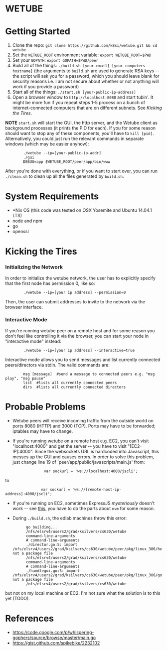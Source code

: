 WETUBE
======

# Getting Started

1. Clone the repo: `git clone https://github.com/k8si/wetube.git && cd wetube`
2. Set the `WETUBE_ROOT` environment variable: `export WETUBE_ROOT=$PWD`
3. Set your `GOPATH`: `export GOPATH=$PWD/peer`
4. Build all of the things: `./build.sh [your-email] [your-computers-hostname]` (the arguments to `build.sh` are used to generate RSA keys -- the script will ask you for a password, which you should leave blank for security reasons i.e. I am not secure about whether or not anything will work if you provide a password)
5. Start all of the things: `./start.sh [your-public-ip-address]`
6. Open a browser window to `http://localhost:8080` and start tubin'. It might be more fun if you repeat steps 1-5 process on a bunch of internet-connected computers that are on different subnets. See *Kicking the Tires*.

**NOTE** `start.sh` will start the GUI, the http server, and the Wetube client as background processes (it prints the PID for each). If you for some reason should want to stop any of these components, you'll have to `kill [pid]`. Alternatively, you could just run the relevant commands in separate windows (which may be easier anyhow):

			./wetube --ip=[your-public-ip-addr]
			./gui
			DEBUG=app $WETUBE_ROOT/peer/app/bin/www

After you're done with everything, or if you want to start over, you can run `./clean.sh` to clean up all the files generated by `build.sh`.

# System Requirements

* *Nix OS (this code was tested on OSX Yosemite and Ubuntu 14.04.1 LTS)
* node and npm
* go
* openssl

# Kicking the Tires

### Initializing the Network

In order to initialize the wetube network, the user has to explicitly specify that the first node has permission 0, like so:

			./wetube --ip=[your ip address] --permission=0

Then, the user can submit addresses to invite to the network via the browser interface.

### Interactive Mode

If you're running wetube peer on a remote host and for some reason you don't feel like controlling it via the browser, you can start your node in "interactive mode" instead:

			./wetube --ip=[your ip address] --interactive=true

Interactive mode allows you to send messages and list currently connected peers/directors via stdin. The valid commands are:

			msg [message]  #send a message to connected peers e.g. "msg play", "msg pause"
			list  #lists all currently connected peers
			dirs  #lists all currently connected directors

# Probable Problems

* Wetube peers will receive incoming traffic from the outside world on ports 8080 (HTTP) and 3000 (TCP). Ports may have to be forwarded; iptables may have to change.

* If you're running wetube on a remote host e.g. EC2, you can't visit "localhost:4000" and get the server -- you have to visit "[EC2-IP]:4000". Since the websockets URL is hardcoded into Javascript, this messes up the GUI and causes errors. In order to solve this problem, just change line 19 of `peer/app/public/javascripts/main.js' from:

					var sockurl = 'ws://localhost:4000/jscli';

to

					var sockurl = 'ws://[remote-host-ip-address]:4000/jscli';


* If you're running on EC2, sometimes ExpressJS *mysteriously* doesn't work -- see [this](http://iws.io/hosting-a-nodejs-express-application-on-amazon-web-services-ec2/), you have to do the parts about `nvm` for some reason.
* During `./build.sh`, the edlab machines throw this error:

			go building...
			/nfs/elsrv4/users2/grad/ksilvers/cs630/wetube
			command-line-arguments
			# command-line-arguments
			./director.go:5: import /nfs/elsrv4/users2/grad/ksilvers/cs630/wetube/peer/pkg/linux_386/helper.a: not a package file
			/nfs/elsrv4/users2/grad/ksilvers/cs630/wetube
			command-line-arguments
			# command-line-arguments
			./handlegui.go:5: import /nfs/elsrv4/users2/grad/ksilvers/cs630/wetube/peer/pkg/linux_386/golang.org/x/net/websocket.a: not a package file
			/nfs/elsrv4/users2/grad/ksilvers/cs630/wetube

but not on my local machine or EC2. I'm not sure what the solution is to this yet (TODO).

# References

* https://code.google.com/p/whispering-gophers/source/browse/master/main.go
* https://gist.github.com/spikebike/2232102
